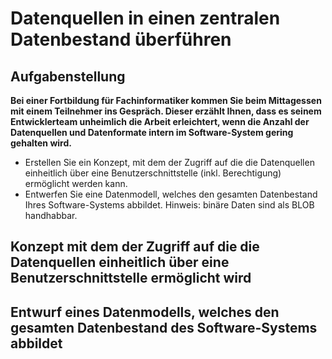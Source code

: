 # Datenquellen in einen zentralen Datenbestand überführen

## Aufgabenstellung

**Bei einer Fortbildung für Fachinformatiker kommen Sie beim Mittagessen mit einem Teilnehmer ins Gespräch. Dieser erzählt Ihnen, dass es seinem Entwicklerteam unheimlich die Arbeit erleichtert, wenn die Anzahl der Datenquellen und Datenformate intern im Software-System gering gehalten wird.**

* Erstellen Sie ein Konzept, mit dem der Zugriff auf die die Datenquellen einheitlich über eine Benutzerschnittstelle (inkl. Berechtigung) ermöglicht werden kann.
* Entwerfen Sie eine Datenmodell, welches den gesamten Datenbestand Ihres Software-Systems abbildet. Hinweis: binäre Daten sind als BLOB handhabbar.

## Konzept mit dem der Zugriff auf die die Datenquellen einheitlich über eine Benutzerschnittstelle ermöglicht wird

## Entwurf eines Datenmodells, welches den gesamten Datenbestand des Software-Systems abbildet